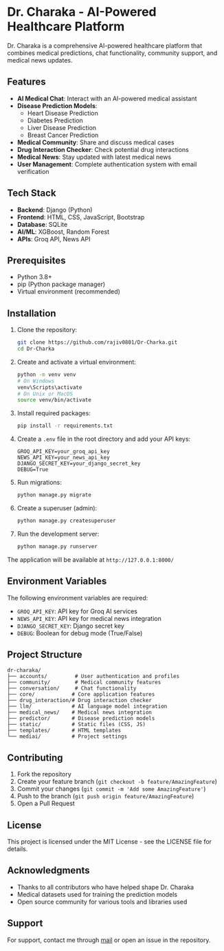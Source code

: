 # Dr. Charaka - AI-Powered Healthcare Platform

Dr. Charaka is a comprehensive AI-powered healthcare platform that combines medical predictions, chat functionality, community support, and medical news updates.

## Features

- **AI Medical Chat**: Interact with an AI-powered medical assistant
- **Disease Prediction Models**:
  - Heart Disease Prediction
  - Diabetes Prediction
  - Liver Disease Prediction
  - Breast Cancer Prediction
- **Medical Community**: Share and discuss medical cases
- **Drug Interaction Checker**: Check potential drug interactions
- **Medical News**: Stay updated with latest medical news
- **User Management**: Complete authentication system with email verification

## Tech Stack

- **Backend**: Django (Python)
- **Frontend**: HTML, CSS, JavaScript, Bootstrap
- **Database**: SQLite
- **AI/ML**: XGBoost, Random Forest
- **APIs**: Groq API, News API

## Prerequisites

- Python 3.8+
- pip (Python package manager)
- Virtual environment (recommended)

## Installation

1. Clone the repository:
   ```bash
   git clone https://github.com/rajiv0801/Dr-Charka.git
   cd Dr-Charka
   ```

2. Create and activate a virtual environment:
   ```bash
   python -m venv venv
   # On Windows
   venv\Scripts\activate
   # On Unix or MacOS
   source venv/bin/activate
   ```

3. Install required packages:
   ```bash
   pip install -r requirements.txt
   ```

4. Create a `.env` file in the root directory and add your API keys:
   ```env
   GROQ_API_KEY=your_groq_api_key
   NEWS_API_KEY=your_news_api_key
   DJANGO_SECRET_KEY=your_django_secret_key
   DEBUG=True
   ```

5. Run migrations:
   ```bash
   python manage.py migrate
   ```

6. Create a superuser (admin):
   ```bash
   python manage.py createsuperuser
   ```

7. Run the development server:
   ```bash
   python manage.py runserver
   ```

The application will be available at `http://127.0.0.1:8000/`

## Environment Variables

The following environment variables are required:

- `GROQ_API_KEY`: API key for Groq AI services
- `NEWS_API_KEY`: API key for medical news integration
- `DJANGO_SECRET_KEY`: Django secret key
- `DEBUG`: Boolean for debug mode (True/False)

## Project Structure

```
dr-charaka/
├── accounts/         # User authentication and profiles
├── community/        # Medical community features
├── conversation/     # Chat functionality
├── core/            # Core application features
├── drug_interaction/# Drug interaction checker
├── llm/             # AI language model integration
├── medical_news/    # Medical news integration
├── predictor/       # Disease prediction models
├── static/          # Static files (CSS, JS)
├── templates/       # HTML templates
└── mediai/          # Project settings
```

## Contributing

1. Fork the repository
2. Create your feature branch (`git checkout -b feature/AmazingFeature`)
3. Commit your changes (`git commit -m 'Add some AmazingFeature'`)
4. Push to the branch (`git push origin feature/AmazingFeature`)
5. Open a Pull Request

## License

This project is licensed under the MIT License - see the LICENSE file for details.

## Acknowledgments

- Thanks to all contributors who have helped shape Dr. Charaka
- Medical datasets used for training the prediction models
- Open source community for various tools and libraries used

## Support

For support, contact me through [mail](mailto:rajivrajput2005@gmail.com) or open an issue in the repository.

